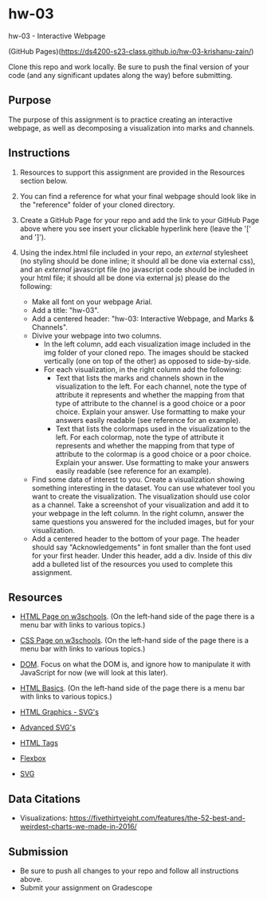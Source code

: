 # hw-03
hw-03 - Interactive Webpage

(GitHub Pages)(https://ds4200-s23-class.github.io/hw-03-krishanu-zain/)

Clone this repo and work locally. Be sure to push the final version of your code (and any significant updates along the way) before submitting. 

## Purpose

The purpose of this assignment is to practice creating an interactive webpage, as well as decomposing a visualization into marks and channels.  

## Instructions

1. Resources to support this assignment are provided in the Resources section below.  

1. You can find a reference for what your final webpage should look like in the "reference" folder of your cloned directory. 

1. Create a GitHub Page for your repo and add the link to your GitHub Page above where you see insert your clickable hyperlink here (leave the '[' and ']'). 

1. Using the index.html file included in your repo, an *external* stylesheet (no styling should be done inline; it should all be done via external css), and an *external* javascript file (no javascript code should be included in your html file; it should all be done via external js) please do the following: 

   - Make all font on your webpage Arial. 
   - Add a title: "hw-03".
   - Add a centered header: "hw-03: Interactive Webpage, and Marks & Channels".
   - Divive your webpage into two columns. 
      - In the left column, add each visualization image included in the img folder of your cloned repo. The images should be stacked vertically (one on top of the other) as opposed to side-by-side. 
      - For each visualization, in the right column add the following: 
         - Text that lists the marks and channels shown in the visualization to the left. For each channel, note the type of attribute it represents and whether the mapping from that type of attribute to the channel is a good choice or a poor choice. Explain your answer. Use formatting to make your answers easily readable (see reference for an example).  
         - Text that lists the colormaps used in the visualization to the left. For each colormap, note the type of attribute it represents and whether the mapping from that type of attribute to the colormap is a good choice or a poor choice. Explain your answer. Use formatting to make your answers easily readable (see reference for an example). 
   - Find some data of interest to you. Create a visualization showing something interesting in the dataset. You can use whatever tool you want to create the visualization. The visualization should use color as a channel. Take a screenshot of your visualization and add it to your webpage in the left column. In the right column, answer the same questions you answered for the included images, but for your visualization.          
   - Add a centered header to the bottom of your page. The header should say "Acknowledgements" in font smaller than the font used for your first header. Under this header, add a div. Inside of this div add a bulleted list of the resources you used to complete this assignment.  

## Resources 

* [HTML Page on w3schools](https://www.w3schools.com/html/default.asp). (On the left-hand side of the page there is a menu bar with links to various topics.) 

* [CSS Page on w3schools](https://www.w3schools.com/css/default.asp). (On the left-hand side of the page there is a menu bar with links to various topics.) 

* [DOM](https://www.geeksforgeeks.org/dom-document-object-model/). Focus on what the DOM is, and ignore how to manipulate it with JavaScript for now (we will look at this later).

* [HTML Basics](https://www.geeksforgeeks.org/html-introduction/?ref=lbp). (On the left-hand side of the page there is a menu bar with links to various topics.) 

* [HTML Graphics - SVG's](https://www.geeksforgeeks.org/html-svg-basics/?ref=lbp)

* [Advanced SVG's](https://learn-the-web.algonquindesign.ca/topics/advanced-svg/)

* [HTML Tags](https://www.geeksforgeeks.org/html-tags-complete-reference/?ref=lbp)

* [Flexbox](https://css-tricks.com/snippets/css/a-guide-to-flexbox/)

* [SVG](https://www.w3schools.com/graphics/svg_intro.asp)

## Data Citations 

* Visualizations: https://fivethirtyeight.com/features/the-52-best-and-weirdest-charts-we-made-in-2016/ 

## Submission

* Be sure to push all changes to your repo and follow all instructions above. 
* Submit your assignment on Gradescope  
